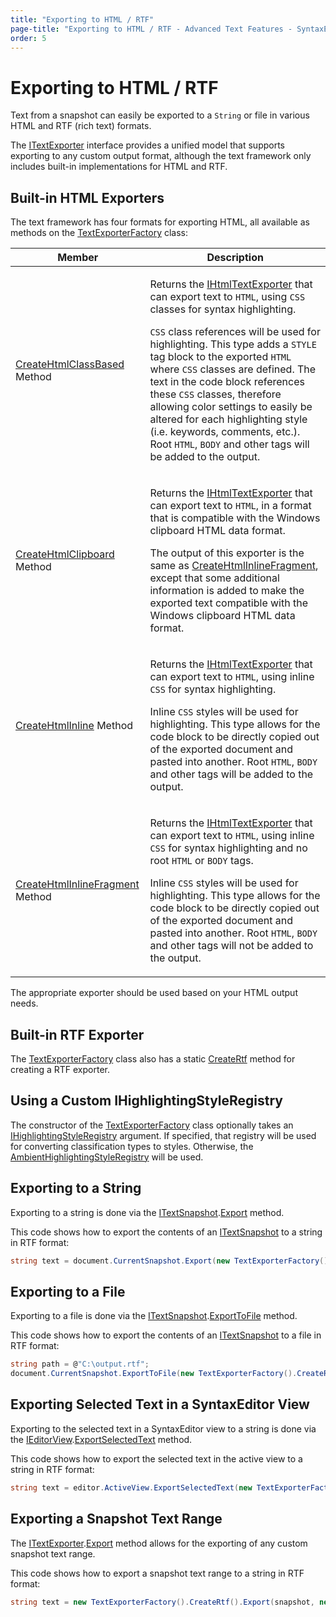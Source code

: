 ```yaml
---
title: "Exporting to HTML / RTF"
page-title: "Exporting to HTML / RTF - Advanced Text Features - SyntaxEditor Text/Parsing Framework"
order: 5
---
```

# Exporting to HTML / RTF

Text from a snapshot can easily be exported to a `String` or file in various HTML and RTF (rich text) formats.

The [ITextExporter](xref:ActiproSoftware.Text.Exporters.ITextExporter) interface provides a unified model that supports exporting to any custom output format, although the text framework only includes built-in implementations for HTML and RTF.

## Built-in HTML Exporters

The text framework has four formats for exporting HTML, all available as methods on the [TextExporterFactory](xref:ActiproSoftware.Text.Exporters.TextExporterFactory) class:

<table>
<thead>

<tr>
<th>Member</th>
<th>Description</th>
</tr>


</thead>
<tbody>

<tr>
<td>

[CreateHtmlClassBased](xref:ActiproSoftware.Text.Exporters.TextExporterFactory.CreateHtmlClassBased*) Method

</td>
<td>

Returns the [IHtmlTextExporter](xref:ActiproSoftware.Text.Exporters.IHtmlTextExporter) that can export text to `HTML`, using `CSS` classes for syntax highlighting.

`CSS` class references will be used for highlighting.  This type adds a `STYLE` tag block to the exported `HTML` where `CSS` classes are defined.  The text in the code block references these `CSS` classes, therefore allowing color settings to easily be altered for each highlighting style (i.e. keywords, comments, etc.).  Root `HTML`, `BODY` and other tags will be added to the output.

</td>
</tr>

<tr>
<td>

[CreateHtmlClipboard](xref:ActiproSoftware.Text.Exporters.TextExporterFactory.CreateHtmlClipboard*) Method

</td>
<td>

Returns the [IHtmlTextExporter](xref:ActiproSoftware.Text.Exporters.IHtmlTextExporter) that can export text to `HTML`, in a format that is compatible with the Windows clipboard HTML data format.

The output of this exporter is the same as [CreateHtmlInlineFragment](xref:ActiproSoftware.Text.Exporters.TextExporterFactory.CreateHtmlInlineFragment*), except that some additional information is added to make the exported text compatible with the Windows clipboard HTML data format.

</td>
</tr>

<tr>
<td>

[CreateHtmlInline](xref:ActiproSoftware.Text.Exporters.TextExporterFactory.CreateHtmlInline*) Method

</td>
<td>

Returns the [IHtmlTextExporter](xref:ActiproSoftware.Text.Exporters.IHtmlTextExporter) that can export text to `HTML`, using inline `CSS` for syntax highlighting.

Inline `CSS` styles will be used for highlighting.  This type allows for the code block to be directly copied out of the exported document and pasted into another.  Root `HTML`, `BODY` and other tags will be added to the output.

</td>
</tr>

<tr>
<td>

[CreateHtmlInlineFragment](xref:ActiproSoftware.Text.Exporters.TextExporterFactory.CreateHtmlInlineFragment*) Method

</td>
<td>

Returns the [IHtmlTextExporter](xref:ActiproSoftware.Text.Exporters.IHtmlTextExporter) that can export text to `HTML`, using inline `CSS` for syntax highlighting and no root `HTML` or `BODY` tags.

Inline `CSS` styles will be used for highlighting.  This type allows for the code block to be directly copied out of the exported document and pasted into another.  Root `HTML`, `BODY` and other tags will not be added to the output.

</td>
</tr>

</tbody>
</table>

The appropriate exporter should be used based on your HTML output needs.

## Built-in RTF Exporter

The [TextExporterFactory](xref:ActiproSoftware.Text.Exporters.TextExporterFactory) class also has a static [CreateRtf](xref:ActiproSoftware.Text.Exporters.TextExporterFactory.CreateRtf*) method for creating a RTF exporter.

## Using a Custom IHighlightingStyleRegistry

The constructor of the [TextExporterFactory](xref:ActiproSoftware.Text.Exporters.TextExporterFactory) class optionally takes an [IHighlightingStyleRegistry](xref:ActiproSoftware.UI.WinForms.Controls.SyntaxEditor.Highlighting.IHighlightingStyleRegistry) argument.  If specified, that registry will be used for converting classification types to styles.  Otherwise, the [AmbientHighlightingStyleRegistry](xref:ActiproSoftware.UI.WinForms.Controls.SyntaxEditor.Highlighting.AmbientHighlightingStyleRegistry) will be used.

## Exporting to a String

Exporting to a string is done via the [ITextSnapshot](xref:ActiproSoftware.Text.ITextSnapshot).[Export](xref:ActiproSoftware.Text.ITextSnapshot.Export*) method.

This code shows how to export the contents of an [ITextSnapshot](xref:ActiproSoftware.Text.ITextSnapshot) to a string in RTF format:

```csharp
string text = document.CurrentSnapshot.Export(new TextExporterFactory().CreateRtf());
```

## Exporting to a File

Exporting to a file is done via the [ITextSnapshot](xref:ActiproSoftware.Text.ITextSnapshot).[ExportToFile](xref:ActiproSoftware.Text.ITextSnapshot.ExportToFile*) method.

This code shows how to export the contents of an [ITextSnapshot](xref:ActiproSoftware.Text.ITextSnapshot) to a file in RTF format:

```csharp
string path = @"C:\output.rtf";
document.CurrentSnapshot.ExportToFile(new TextExporterFactory().CreateRtf(), path);
```

## Exporting Selected Text in a SyntaxEditor View

Exporting to the selected text in a SyntaxEditor view to a string is done via the [IEditorView](xref:ActiproSoftware.UI.WinForms.Controls.SyntaxEditor.IEditorView).[ExportSelectedText](xref:ActiproSoftware.UI.WinForms.Controls.SyntaxEditor.IEditorView.ExportSelectedText*) method.

This code shows how to export the selected text in the active view to a string in RTF format:

```csharp
string text = editor.ActiveView.ExportSelectedText(new TextExporterFactory().CreateRtf());
```

## Exporting a Snapshot Text Range

The [ITextExporter](xref:ActiproSoftware.Text.Exporters.ITextExporter).[Export](xref:ActiproSoftware.Text.Exporters.ITextExporter.Export*) method allows for the exporting of any custom snapshot text range.

This code shows how to export a snapshot text range to a string in RTF format:

```csharp
string text = new TextExporterFactory().CreateRtf().Export(snapshot, new TextRange[] { textRange });
```
